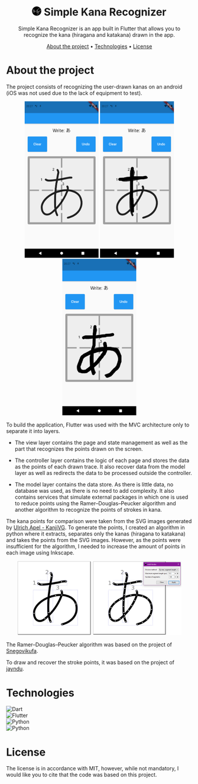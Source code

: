 <h1 align="center">
    <img src="./lib/assets/icons/icon.png" width="25" height="25"/>
    Simple Kana Recognizer
</h1>

<p align="center">
Simple Kana Recognizer is an app built in Flutter that allows you to recognize the kana (hiragana and katakana) drawn in the app.
</p>

<p align="center">
 <a href="#about-the-project">About the project</a> •
 <a href="#technologies">Technologies</a> • 
 <a href="#license">License</a>
</p>

# About the project

The project consists of recognizing the user-drawn kanas on an android (iOS was not used due to the lack of equipment to test).

<p align="center">
<img alt="1" title="1" src="./git_images/1.png" width="200"  />
<img alt="2" title="2" src="./git_images/2.png" width="200"  />
<img alt="3" title="3" src="./git_images/3.png" width="200" />
</p>

To build the application, Flutter was used with the MVC architecture only to separate it into layers.

* The view layer contains the page and state management as well as the part that recognizes the points drawn on the screen.

* The controller layer contains the logic of each page and stores the data as the points of each drawn trace. It also recover data from the model layer as well as redirects the data to be processed outside the controller.

* The model layer contains the data store. As there is little data, no database was used, as there is no need to add complexity. It also contains services that simulate external packages in which one is used to reduce points using the Ramer–Douglas–Peucker algorithm and another algorithm to recognize the points of strokes in kana.

The kana points for comparison were taken from the SVG images generated by [Ulrich Apel - KanjiVG](https://kanjivg.tagaini.net/). To generate the points, I created an algorithm in python where it extracts, separates only the kanas (hiragana to katakana) and takes the points from the SVG images. However, as the points were insufficient for the algorithm, I needed to increase the amount of points in each image using Inkscape.

<p align="center">
<img alt="Before" title="Before" src="./git_images/before.png" width="200" height="200" />
<img alt="After" title="After" src="./git_images/after.png" width="240" height="200" />
</p>

The Ramer–Douglas–Peucker algorithm was based on the project of [Snegovikufa](https://gist.github.com/Snegovikufa/6490663).

To draw and recover the stroke points, it was based on the project of [jayndu](https://jaycoding.tech/tutorials/guides/efficient-sketching-app-using-flutter-icstum).

# Technologies

<img alt="Dart" src="https://img.shields.io/badge/Dart-2.13.4-03589b?style=for-the-badge&logo=dart">
<br>
<img alt="Flutter" src="https://img.shields.io/badge/Flutter-2.2.3-53c5f7?style=for-the-badge&logo=flutter">
<br>
<img alt="Python" src="https://img.shields.io/badge/Python-3.8.10-fadf5e?style=for-the-badge&logo=python">
<br>
<img alt="Python" src="https://img.shields.io/badge/svgpathtools-1.4.1-fadf5e?style=for-the-badge">

# License

The license is in accordance with MIT, however, while not mandatory, I would like you to cite that the code was based on this project.
